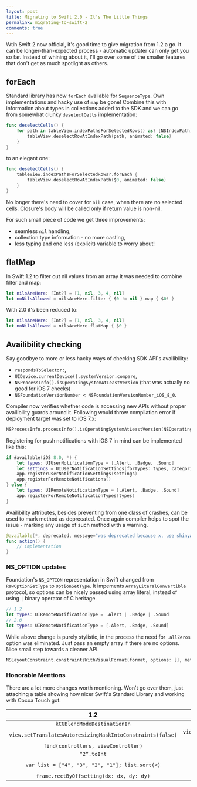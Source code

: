 ```yaml
---
layout: post
title: Migrating to Swift 2.0 - It's The Little Things
permalink: migrating-to-swift-2
comments: true
---
```


Wtih Swift 2 now official, it's good time to give migration from 1.2 a go. It can be longer-than-expected process - automatic updater can only get you so far. Instead of whining about it, I'll go over some of the smaller features that don't get as much spotlight as others.

<!--more-->

## forEach
Standard library has now `forEach` available for `SequenceType`. Own implementations and hacky use of `map` be gone! Combine this with information about types in collections added to the SDK and we can go from somewhat clunky `deselectCells` implementation:

```swift
func deselectCells() {
    for path in tableView.indexPathsForSelectedRows() as? [NSIndexPath] ?? [] {
        tableView.deselectRowAtIndexPath(path, animated: false)
    }
}
```

to an elegant one:

```swift
func deselectCells() {
    tableView.indexPathsForSelectedRows?.forEach {
        tableView.deselectRowAtIndexPath($0, animated: false)
    }
}
```

No longer there's need to cover for `nil` case, when there are no selected cells. Closure's body will be called only if return value is non-nil.

For such small piece of code we get three improvements:

- seamless `nil` handling,
- collection type information - no more casting,
- less typing and one less (explicit) variable to worry about!


## flatMap

In Swift 1.2 to filter out nil values from an array it was needed to combine filter and map:

```swift
let nilsAreHere: [Int?] = [1, nil, 3, 4, nil]
let noNilsAllowed = nilsAreHere.filter { $0 != nil }.map { $0! }
```

With 2.0 it's been reduced to:


```swift
let nilsAreHere: [Int?] = [1, nil, 3, 4, nil]
let noNilsAllowed = nilsAreHere.flatMap { $0 }
```

## Availibility checking

Say goodbye to more or less hacky ways of checking SDK API`s availibility:

- `respondsToSelector:`,
- `UIDevice.currentDevice().systemVersion.compare`,
- `NSProcessInfo().isOperatingSystemAtLeastVersion` (that was actually no good for iOS 7 checks)
- `NSFoundationVersionNumber < NSFoundationVersionNumber_iOS_8_0`.

Compiler now verifies whether code is accessing new APIs without proper availibility guards around it. Following would throw compilation error if deployment target was set to iOS 7.x:

```swift
NSProcessInfo.processInfo().isOperatingSystemAtLeastVersion(NSOperatingSystemVersion(majorVersion: 8, minorVersion: 0, patchVersion: 0))
```

Registering for push notifications with iOS 7 in mind can be implemented like this:

```swift
if #available(iOS 8.0, *) {
    let types: UIUserNotificationType = [.Alert, .Badge, .Sound]
    let settings = UIUserNotificationSettings(forTypes: types, categories: nil)
    app.registerUserNotificationSettings(settings)
    app.registerForRemoteNotifications()
} else {
    let types: UIRemoteNotificationType = [.Alert, .Badge, .Sound]
    app.registerForRemoteNotificationTypes(types)
}
```

Availibility attributes, besides preventing from one class of crashes, can be used to mark method as deprecated. Once again compiler helps to spot the issue - marking any usage of such method with a warning.


```swift
@available(*, deprecated, message="was deprecated because x, use shinyAction method instead")
func action() {
    // implementation
}
```

### NS_OPTION updates

Foundation's `NS_OPTION` representation in Swift changed from `RawOptionSetType` to `OptionSetType`. It impements `ArrayLiteralConvertible` protocol, so options can be nicely passed using array literal, instead of using `|` binary operator of C heritage.

```swift
// 1.2
let types: UIRemoteNotificationType = .Alert | .Badge | .Sound
// 2.0
let types: UIRemoteNotificationType = [.Alert, .Badge, .Sound]
```

While above change is purely stylistic, in the process the need for `.allZeros` option was eliminated. Just pass an empty array if there are no options. Nice small step towards a cleaner API.

```swift
NSLayoutConstraint.constraintsWithVisualFormat(format, options: [], metrics: nil, views: binding)
```

### Honorable Mentions

There are a lot more changes worth mentioning. Won't go over them, just attaching a table showing how nicer Swift's Standard Library and working with Cocoa Touch got.

|1.2 | 2.0|
|:--:|:--:|
|`kCGBlendModeDestinationIn` | `CGBlendMode.DestinationIn` |
|`view.setTranslatesAutoresizingMaskIntoConstraints(false)`|`view.translatesAutoresizingMaskIntoConstraints = false` |
|`find(controllers, viewController)`|`controllers.indexOf(viewController)`
|`“2”.toInt`|`Int(“2”)`|
|`var list = ["4", "3", "2", "1"]; list.sort(<)`|`var list = ["4", "3", "2", "1"]; list.sortInPlace()`|
|`frame.rectByOffsetting(dx: dx, dy: dy)`|`frame.offsetBy(dx: dx, dy: dy)`|
